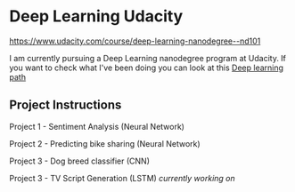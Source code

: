 # Deep Learning Udacity

https://www.udacity.com/course/deep-learning-nanodegree--nd101

I am currently pursuing a Deep Learning nanodegree program at Udacity. If you want to check what I've been doing you can look at this
[Deep learning path](https://github.com/HannaLAguilar/Deep_Learning_path)




## Project Instructions

Project 1 - Sentiment Analysis (Neural Network)

Project 2 - Predicting bike sharing (Neural Network) 

Project 3 - Dog breed classifier (CNN)

Project 3 - TV Script Generation (LSTM) *currently working on*










